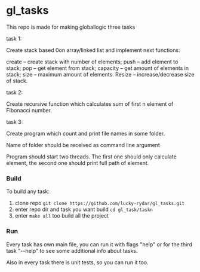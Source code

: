 # gl_tasks

This repo is made for making globallogic three tasks 

task 1:
	
Create stack based 0on array/linked list and implement next functions:

create – create stack with number of elements;
push – add element to stack;
pop – get element from stack;
capacity – get amount of elements in stack;
size – maximum amount of elements.
Resize – increase/decrease size of stack.

task 2:

Create recursive function which calculates sum of first n element of Fibonacci number.

task 3:

Create program which count and print file names in some folder. 

Name of folder should be received as command line argument

Program should start two threads. The first one should only calculate element, 
the second one should print full path of element.

### Build

To build any task:

1. clone repo ``` git clone https://github.com/lucky-rydar/gl_tasks.git ``` 
2. enter repo dir and task you want build ``` cd gl_task/taskn ```
3. enter ``` make all ``` too build all the project 

### Run

Every task has own main file, you can run it with flags "help" or 
for the third task "--help" to see some additional info about tasks.

Also in every task there is unit tests, so you can run it too.


